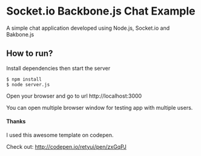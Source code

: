 # Socket.io Backbone.js Chat Example
A simple chat application developed using Node.js, Socket.io and Bakbone.js

## How to run?
Install dependencies then start the server
```
$ npm install
$ node server.js
```

Open your browser and go to url http://localhost:3000

You can open multiple browser window for testing app with multiple users.

#### Thanks
I used this awesome template on codepen.

Check out: http://codepen.io/retyui/pen/zxGqPJ